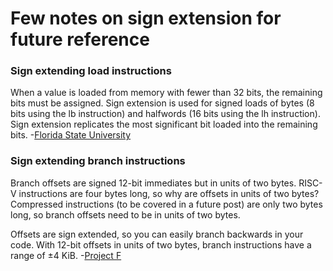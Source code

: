 # Few notes on sign extension for future reference

### Sign extending load instructions
When a value is loaded from memory with fewer than 32 bits, the remaining bits must be assigned. Sign extension is used for signed loads of bytes (8 bits using the lb instruction) and halfwords (16 bits using the lh instruction). Sign extension replicates the most significant bit loaded into the remaining bits. -[Florida State University](https://www.cs.fsu.edu/~hawkes/cda3101lects/chap4/extension.htm#:~:text=When%20a%20value%20is%20loaded,loaded%20into%20the%20remaining%20bits.) 

### Sign extending branch instructions
Branch offsets are signed 12-bit immediates but in units of two bytes. RISC-V instructions are four bytes long, so why are offsets in units of two bytes? Compressed instructions (to be covered in a future post) are only two bytes long, so branch offsets need to be in units of two bytes.

Offsets are sign extended, so you can easily branch backwards in your code. With 12-bit offsets in units of two bytes, branch instructions have a range of ±4 KiB. -[Project F](https://projectf.io/posts/riscv-branch-set/)
